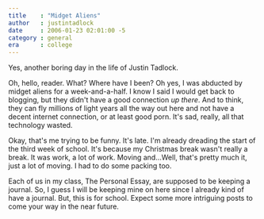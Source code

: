 ```yaml
---
title    : "Midget Aliens"
author   : justintadlock
date     : 2006-01-23 02:01:00 -5
category : general
era      : college
---
```


Yes, another boring day in the life of Justin Tadlock.

Oh, hello, reader.  What?  Where have I been?  Oh yes, I was abducted by midget aliens for a week-and-a-half.  I know I said I would get back to blogging, but they didn't have a good connection <i> up there</i>.  And to think, they can fly millions of light years all the way out here and not have a decent internet connection, or at least good porn.  It's sad, really, all that technology wasted.

Okay, that's me trying to be funny.  It's late.  I'm already dreading the start of the third week of school.  It's because my Christmas break wasn't really a break.  It was work, a lot of work.  Moving and...Well, that's pretty much it, just a lot of moving.  I had to do some packing too.

Each of us in my class, The Personal Essay, are supposed to be keeping a journal.  So, I guess I will be keeping mine on here since I already kind of have a journal.  But, this is for school.  Expect some more intriguing posts to come your way in the near future.
